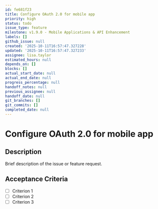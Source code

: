 ```yaml
---
id: fe681f23
title: Configure OAuth 2.0 for mobile app
priority: high
status: todo
issue_type: feature
milestone: v1.9.0 - Mobile Applications & API Enhancement
labels: []
github_issue: null
created: '2025-10-11T16:57:47.327228'
updated: '2025-10-11T16:57:47.327233'
assignee: lisa.taylor
estimated_hours: null
depends_on: []
blocks: []
actual_start_date: null
actual_end_date: null
progress_percentage: null
handoff_notes: null
previous_assignee: null
handoff_date: null
git_branches: []
git_commits: []
completed_date: null
---
```


# Configure OAuth 2.0 for mobile app

## Description

Brief description of the issue or feature request.

## Acceptance Criteria

- [ ] Criterion 1
- [ ] Criterion 2
- [ ] Criterion 3